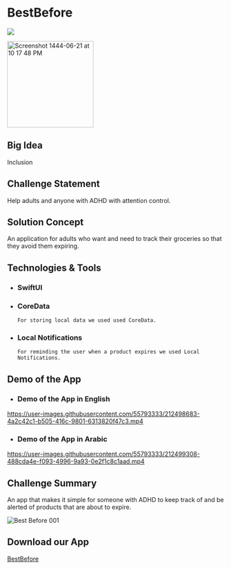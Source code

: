 # BestBefore

![](https://user-images.githubusercontent.com/55793333/212494474-11f843e8-4d6c-4ed5-b949-428103dd7b5e.jpeg)

<img width="200" alt="Screenshot 1444-06-21 at 10 17 48 PM" src="https://user-images.githubusercontent.com/55793333/212492558-675155a9-6b4a-4c51-8db9-1c25343bdef4.png">

## Big Idea
Inclusion

## Challenge Statement
Help adults and anyone with ADHD with attention control.

## Solution Concept
An application for adults who want and need to track their groceries so that they avoid them expiring.

## Technologies & Tools
* ### SwiftUI

* ### CoreData
      For storing local data we used used CoreData.

* ### Local Notifications
      For reminding the user when a product expires we used Local Notifications.

## Demo of the App
* ### Demo of the App in English

https://user-images.githubusercontent.com/55793333/212498683-4a2c42c1-b505-416c-9801-6313820f47c3.mp4

* ### Demo of the App in Arabic


https://user-images.githubusercontent.com/55793333/212499308-488cda4e-f093-4996-9a93-0e2f1c8c1aad.mp4



## Challenge Summary
An app that makes it simple for someone with ADHD to keep track of and be alerted of products that are about to expire.

![Best Before 001](https://user-images.githubusercontent.com/55793333/212495028-71e58d3d-6f80-4708-845d-175ad11e4c38.jpeg)

## Download our App
[BestBefore](https://apps.apple.com/app/bestbefore-track-your-product/id1664816580)


